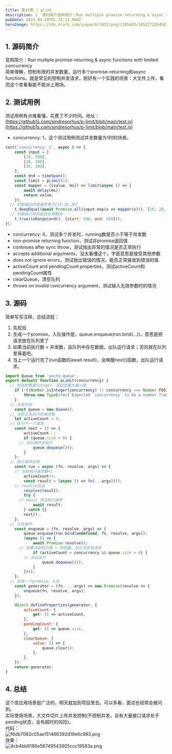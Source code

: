```yaml
---
title: 第31期 | plimt
description: 1. 源码简介官网简介：Run multiple promise-returning & async functions with limited concurrency简单理解，控制有限的并发数量，运行多个promise-returning和async functions。就是常见的控制并发...
pubDate: 2022-04-29T01:33:12.000Z
heroImage: https://cdn.nlark.com/yuque/0/2022/png/1105483/1652272264583-1f393da0-4079-4c4d-917c-53763bad2b35.png
---
```


## 1. 源码简介
官网简介：Run multiple promise-returning & async functions with limited concurrency<br />简单理解，控制有限的并发数量，运行多个promise-returning和async functions。就是常见的控制并发请求，刚好有一个实践的场景：大文件上传，看完这个库看看能不能派上用场。

## 2. 测试用例
测试用例有点难看懂，花费了不少时间。地址：[https://github1s.com/sindresorhus/p-limit/blob/main/test.js](https://github1s.com/sindresorhus/p-limit/blob/main/test.js)

- concurrency: 1，这个测试用例测试并发数量为1时的场景。
```javascript
test('concurrency: 1', async t => {
	const input = [
		[10, 300],
		[20, 200],
		[30, 100],
	];
	const end = timeSpan();
	const limit = pLimit(1);
	const mapper = ([value, ms]) => limit(async () => {
		await delay(ms);
		return value;
	});
  // 判断输出的值是否等于[10,20,30]
	t.deepEqual(await Promise.all(input.map(x => mapper(x))), [10, 20, 30]);
  // 判断执行时间是否在预期内
	t.true(inRange(end(), {start: 590, end: 650}));
});
```

- concurrency: 4，测试多个并发时，running数是否小于等于并发数
- non-promise returning function，测试非promise返回值
- continues after sync throw，测试抛出异常的情况是否正常执行
- accepts additional arguments，没太看懂这个，字面意思是接受其他参数
- does not ignore errors，测试抛出错误的情况，能否正常接收到错误的值
- activeCount and pendingCount properties，测试activeCount和pendingCount属性
- clearQueue，清空队列
- throws on invalid concurrency argument，测试输入无效参数时的情况

## 3. 源码
简单写写注释，总结流程：

1. 先校验
2. 生成一个promise，入队操作是，queue.enqueue(run.bind(...))，意思是把请求放在队列里了
3. 如果当前执行数 < 并发数，且队列中存在数据，出队运行请求；否则就在队列里等着吧。
4. 当上一个运行完了(run函数的await result)，会唤醒next()函数，出队运行请求。
```javascript
import Queue from 'yocto-queue';
export default function pLimit(concurrency) {
  // 检验参数是Integer，且校验最大最小值
	if (!((Number.isInteger(concurrency) || concurrency === Number.POSITIVE_INFINITY) && concurrency > 0)) {
		throw new TypeError('Expected `concurrency` to be a number from 1 and up');
	}
  // 并发队列
	const queue = new Queue();
  // 当前正在执行的请求数
	let activeCount = 0;
  // 执行下一个请求
	const next = () => {
		activeCount--;
		if (queue.size > 0) {
      // 出队操作并执行
			queue.dequeue()();
		}
	};
  // 执行请求任务
	const run = async (fn, resolve, args) => {
    // 当前执行请求数+1
		activeCount++;
		const result = (async () => fn(...args))();
    // resolve出去
		resolve(result);
		try {
      // await 保证执行顺序
			await result;
		} catch {}
		next();
	};
  // 入队操作
	const enqueue = (fn, resolve, args) => {
		queue.enqueue(run.bind(undefined, fn, resolve, args));
		(async () => {
			await Promise.resolve();
      // 如果当前执行数 < 并发数，且队列还有请求
			if (activeCount < concurrency && queue.size > 0) {
        // 出队运行
				queue.dequeue()();
			}
		})();
	};
  // 生成一个promise，入队
	const generator = (fn, ...args) => new Promise(resolve => {
		enqueue(fn, resolve, args);
	});

	Object.defineProperties(generator, {
		activeCount: {
			get: () => activeCount,
		},
		pendingCount: {
			get: () => queue.size,
		},
		clearQueue: {
			value: () => {
				queue.clear();
			},
		},
	});
	return generator;
}

```

## 4. 总结
这个库应用场景挺广泛的，明天就加到项目里去。可以多看，面试也经常会被问到。<br />实际使用场景，大文件切片上传并发控制(不控制并发，会有大量接口请求处于pending状态，会有超时的风险)。<br />代码：<br />![f6db7062c05ae151466392d19e6c983.png](https://cdn.nlark.com/yuque/0/2022/png/1105483/1652272264583-1f393da0-4079-4c4d-917c-53763bad2b35.png#clientId=ua6fed7b5-a4a2-4&from=paste&height=279&id=ud357098e&originHeight=279&originWidth=786&originalType=binary&ratio=1&rotation=0&showTitle=false&size=27209&status=done&style=none&taskId=u76660524-91be-4787-b8b0-38476312bf8&title=&width=786)<br />效果：<br />![4cb4bb9186e56749543905ccc19583a.png](https://cdn.nlark.com/yuque/0/2022/png/1105483/1652272258388-09c14585-f7f3-4183-a7b7-1b64fc333238.png#clientId=ua6fed7b5-a4a2-4&from=paste&height=104&id=u93a765db&originHeight=104&originWidth=950&originalType=binary&ratio=1&rotation=0&showTitle=false&size=8471&status=done&style=none&taskId=uce9e60b8-da5a-4528-b5b7-50d65524f5a&title=&width=950)
